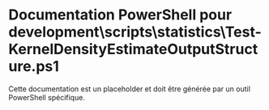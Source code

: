 # Documentation PowerShell pour development\scripts\statistics\Test-KernelDensityEstimateOutputStructure.ps1

Cette documentation est un placeholder et doit être générée par un outil PowerShell spécifique.
